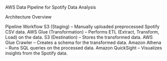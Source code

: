 AWS Data Pipeline for Spotify Data Analysis

Architecture Overview

Pipeline Workflow
S3 (Staging) – Manually uploaded preprocessed Spotify CSV data.
AWS Glue (Transformation) – Performs ETL (Extract, Transform, Load) on the data.
S3 (Destination) – Stores the transformed data.
AWS Glue Crawler – Creates a schema for the transformed data.
Amazon Athena – Runs SQL queries on the processed data.
Amazon QuickSight – Visualizes insights from the Spotify data.

